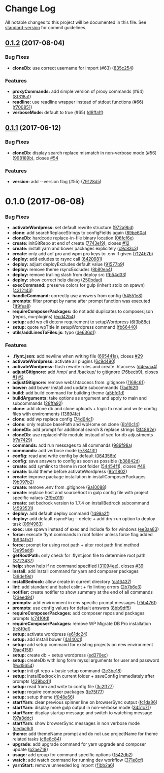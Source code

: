 # Change Log

All notable changes to this project will be documented in this file. See [standard-version](https://github.com/conventional-changelog/standard-version) for commit guidelines.

<a name="0.1.2"></a>
## [0.1.2](https://github.com/flyntwp/flynt-cli/compare/v0.1.1...v0.1.2) (2017-08-04)


### Bug Fixes

* **cloneDb:** use correct username for import (#63) ([835c254](https://github.com/flyntwp/flynt-cli/commit/835c254))


### Features

* **proxyCommands:** add simple version of proxy commands (#64) ([8f318a1](https://github.com/flyntwp/flynt-cli/commit/8f318a1))
* **readline:** use readline wrapper instead of stdout functions (#66) ([f700851](https://github.com/flyntwp/flynt-cli/commit/f700851))
* **verboseMode:** default to true (#65) ([d9ffa1f](https://github.com/flyntwp/flynt-cli/commit/d9ffa1f))



<a name="0.1.1"></a>
## [0.1.1](https://github.com/flyntwp/flynt-cli/compare/v0.1.0...v0.1.1) (2017-06-12)


### Bug Fixes

* **cloneDb:** display search replace mismatch in non-verbose mode (#56) ([998189b](https://github.com/flyntwp/flynt-cli/commit/998189b)), closes [#54](https://github.com/flyntwp/flynt-cli/issues/54)


### Features

* **version:** add --version flag (#55) ([79128d5](https://github.com/flyntwp/flynt-cli/commit/79128d5))



<a name="0.1.0"></a>
# 0.1.0 (2017-06-08)


### Bug Fixes

* **activateWordpress:** set default rewrite structure ([972a9bd](https://github.com/flyntwp/flynt-cli/commit/972a9bd))
* **clone:** add searchReplaceStrings to configFields again ([89be60a](https://github.com/flyntwp/flynt-cli/commit/89be60a))
* **cloneDb:** hardcode replace-in-file binary location ([06fcf6e](https://github.com/flyntwp/flynt-cli/commit/06fcf6e))
* **create:** initGitRepo at end of create ([7743e19](https://github.com/flyntwp/flynt-cli/commit/7743e19)), closes [#12](https://github.com/flyntwp/flynt-cli/issues/12)
* **create:** install yarn and bower packages explicitely ([c9c83c3](https://github.com/flyntwp/flynt-cli/commit/c9c83c3))
* **create:** only add acf pro and wpm pro keys to .env if given ([7124b7b](https://github.com/flyntwp/flynt-cli/commit/7124b7b))
* **deploy:** add exludes to rsync call ([6420981](https://github.com/flyntwp/flynt-cli/commit/6420981))
* **deploy:** adjust deployExcludes default value ([91577b9](https://github.com/flyntwp/flynt-cli/commit/91577b9))
* **deploy:** remove theme rsyncExcludes ([8b80ea4](https://github.com/flyntwp/flynt-cli/commit/8b80ea4))
* **deploy:** remove trailing slash from deploy src ([fb54d33](https://github.com/flyntwp/flynt-cli/commit/fb54d33))
* **deploy:** show correct help dialog ([250bdad](https://github.com/flyntwp/flynt-cli/commit/250bdad))
* **execCommand:** preserve colors for gulp (inherit stdio on spawn) ([4312143](https://github.com/flyntwp/flynt-cli/commit/4312143))
* **handleCommand:** correctly use answers from config ([54551e8](https://github.com/flyntwp/flynt-cli/commit/54551e8))
* **prompts:** filter prompt by name after prompt function was executed ([1f9fea8](https://github.com/flyntwp/flynt-cli/commit/1f9fea8))
* **requireComposerPackages:** do not add duplicates to composer.json (repos, mu-plugins) ([ecd42b4](https://github.com/flyntwp/flynt-cli/commit/ecd42b4))
* **setup:** add wp cli dotenv requirement to setupWordpress ([6f3b88c](https://github.com/flyntwp/flynt-cli/commit/6f3b88c))
* **setup:** quote wpTitle in setupWordpress command ([fb66440](https://github.com/flyntwp/flynt-cli/commit/fb66440))
* **utils/addLinesToFiles.js:** typo ([de636d1](https://github.com/flyntwp/flynt-cli/commit/de636d1))


### Features

* **.flynt.json:** add newline when writing file ([665441a](https://github.com/flyntwp/flynt-cli/commit/665441a)), closes [#29](https://github.com/flyntwp/flynt-cli/issues/29)
* **activateWordpress:** activate all plugins ([6c9d490](https://github.com/flyntwp/flynt-cli/commit/6c9d490))
* **activateWordpress:** flush rewrite rules and create .htaccess ([d4eaaa4](https://github.com/flyntwp/flynt-cli/commit/d4eaaa4))
* **adjustGitignore:** add /tmp/ and /backup/ to gitignore ([76becb9](https://github.com/flyntwp/flynt-cli/commit/76becb9)), closes [#1](https://github.com/flyntwp/flynt-cli/issues/1) [#2](https://github.com/flyntwp/flynt-cli/issues/2)
* **adjustGitignore:** remove web/.htaccess from .gitignore ([1168c61](https://github.com/flyntwp/flynt-cli/commit/1168c61))
* **bower:** add bower install and update subcommands ([7adf62f](https://github.com/flyntwp/flynt-cli/commit/7adf62f))
* **build:** add build command for building theme ([a5bfd1d](https://github.com/flyntwp/flynt-cli/commit/a5bfd1d))
* **buildArguments:** take options as argument and apply to main and subcommands ([28ffa92](https://github.com/flyntwp/flynt-cli/commit/28ffa92))
* **clone:** add clone db and clone uploads + logic to read and write config files with environments ([13694fc](https://github.com/flyntwp/flynt-cli/commit/13694fc))
* **clone:** add wp replace config ([74d64c1](https://github.com/flyntwp/flynt-cli/commit/74d64c1))
* **clone:** only replace basePath and wpHome on clone ([6b10c14](https://github.com/flyntwp/flynt-cli/commit/6b10c14))
* **cloneDb:** add prompt for additional search & replace strings ([8f4862e](https://github.com/flyntwp/flynt-cli/commit/8f4862e))
* **cloneDb:** use replaceInFile module instead of sed for db adjustments ([f7a7429](https://github.com/flyntwp/flynt-cli/commit/f7a7429))
* **commands:** add run messages to all commands ([989f98a](https://github.com/flyntwp/flynt-cli/commit/989f98a))
* **commands:** add verbose mode ([e78413f](https://github.com/flyntwp/flynt-cli/commit/e78413f))
* **config:** read and write config by default ([064356b](https://github.com/flyntwp/flynt-cli/commit/064356b))
* **config:** save answers to config as soon as possible ([b38842d](https://github.com/flyntwp/flynt-cli/commit/b38842d))
* **create:** add symlink to theme in root folder ([54454f1](https://github.com/flyntwp/flynt-cli/commit/54454f1)), closes [#49](https://github.com/flyntwp/flynt-cli/issues/49)
* **create:** build theme before activateWordpress ([8b11802](https://github.com/flyntwp/flynt-cli/commit/8b11802))
* **create:** improve package installation in installComposerPackages ([9b097b2](https://github.com/flyntwp/flynt-cli/commit/9b097b2))
* **create:** remove .env from .gitignore ([9a10088](https://github.com/flyntwp/flynt-cli/commit/9a10088))
* **create:** replace host and sourceRoot in gulp config file with project specific values ([2f9c019](https://github.com/flyntwp/flynt-cli/commit/2f9c019))
* **create:** set bedrock version to 1.7.4 on installBedrock subcommand ([4593531](https://github.com/flyntwp/flynt-cli/commit/4593531))
* **deploy:** add default deploy command ([1d99a2f](https://github.com/flyntwp/flynt-cli/commit/1d99a2f))
* **deploy:** add default rsyncFlag --delete + add dry-run option to deploy task ([06f4983](https://github.com/flyntwp/flynt-cli/commit/06f4983))
* **exec:** use spawn instead of exec and include fix for windows ([ee3aa83](https://github.com/flyntwp/flynt-cli/commit/ee3aa83))
* **force:** execute flynt commands in root folder unless force flag added ([b934fb2](https://github.com/flyntwp/flynt-cli/commit/b934fb2))
* **force:** prompt for using root path + alter root path find method ([3e95add](https://github.com/flyntwp/flynt-cli/commit/3e95add))
* **getRootPath:** only check for .flynt.json file to determine root path ([3722437](https://github.com/flyntwp/flynt-cli/commit/3722437))
* **help:** show help if no command specified ([31094ee](https://github.com/flyntwp/flynt-cli/commit/31094ee)), closes [#39](https://github.com/flyntwp/flynt-cli/issues/39)
* **install:** add install command for yarn and composer packages ([39def9d](https://github.com/flyntwp/flynt-cli/commit/39def9d))
* **installBedrock:** allow create in current directory ([ca16437](https://github.com/flyntwp/flynt-cli/commit/ca16437))
* **lint:** add standard and babel eslint + fix linting errors ([2b7b6e3](https://github.com/flyntwp/flynt-cli/commit/2b7b6e3))
* **notifier:** create notifier to show summary at the end of all commands ([23eed94](https://github.com/flyntwp/flynt-cli/commit/23eed94))
* **prompts:** add environment in env specific prompt messages ([75b476f](https://github.com/flyntwp/flynt-cli/commit/75b476f))
* **prompts:** use config values for default answers ([8bb9df5](https://github.com/flyntwp/flynt-cli/commit/8bb9df5))
* **requireComposerPackages:** add composer repos and packages prompts ([c7410fd](https://github.com/flyntwp/flynt-cli/commit/c7410fd))
* **requireComposerPackages:** remove WP Migrate DB Pro installation ([fc8f9ef](https://github.com/flyntwp/flynt-cli/commit/fc8f9ef))
* **setup:** activate wordpress ([e61dc24](https://github.com/flyntwp/flynt-cli/commit/e61dc24))
* **setup:** add install bower ([4a140c1](https://github.com/flyntwp/flynt-cli/commit/4a140c1))
* **setup:** add setup command for existing projects on new environment ([9ac4158](https://github.com/flyntwp/flynt-cli/commit/9ac4158))
* **setup:** create db + setup wordpress ([ed370ec](https://github.com/flyntwp/flynt-cli/commit/ed370ec))
* **setup:** createDb with long form mysql arguments for user and password ([9cd5654](https://github.com/flyntwp/flynt-cli/commit/9cd5654))
* **setup:** init git repo + basic setup command ([2e3be18](https://github.com/flyntwp/flynt-cli/commit/2e3be18))
* **setup:** installBedrock in current folder + saveConfig immediately after prompts ([439bcd1](https://github.com/flyntwp/flynt-cli/commit/439bcd1))
* **setup:** read from and write to config file ([3c2ff77](https://github.com/flyntwp/flynt-cli/commit/3c2ff77))
* **setup:** require composer packages ([fe75f77](https://github.com/flyntwp/flynt-cli/commit/fe75f77))
* **setup:** setup theme ([f048e56](https://github.com/flyntwp/flynt-cli/commit/f048e56))
* **startYarn:** clear previous spinner line on browserSync output ([fc1da86](https://github.com/flyntwp/flynt-cli/commit/fc1da86))
* **startYarn:** display more gulp output in non-verbose mode ([3451c71](https://github.com/flyntwp/flynt-cli/commit/3451c71))
* **startYarn:** display startup message and switch to watching message ([97a8ddc](https://github.com/flyntwp/flynt-cli/commit/97a8ddc))
* **startYarn:** show browserSync messages in non verbose mode ([cedac6d](https://github.com/flyntwp/flynt-cli/commit/cedac6d))
* **theme:** add themeName prompt and do not use projectName for theme related tasks ([c8e8c84](https://github.com/flyntwp/flynt-cli/commit/c8e8c84))
* **upgrade:** add upgrade command for yarn upgrade and composer update ([b2ae718](https://github.com/flyntwp/flynt-cli/commit/b2ae718))
* **usage:** add group for command specific options ([1542db2](https://github.com/flyntwp/flynt-cli/commit/1542db2))
* **watch:** add watch command for running dev workflow ([371e8cf](https://github.com/flyntwp/flynt-cli/commit/371e8cf))
* **yarnStart:** remove unneeded log import ([f1bb2a6](https://github.com/flyntwp/flynt-cli/commit/f1bb2a6))
